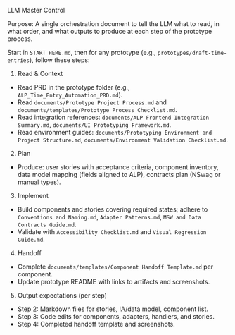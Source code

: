 LLM Master Control

Purpose: A single orchestration document to tell the LLM what to read, in what order, and what outputs to produce at each step of the prototype process.

Start in `START HERE.md`, then for any prototype (e.g., `prototypes/draft-time-entries`), follow these steps:

1) Read & Context
- Read PRD in the prototype folder (e.g., `ALP_Time_Entry_Automation_PRD.md`).
- Read `documents/Prototype Project Process.md` and `documents/templates/Prototype Process Checklist.md`.
- Read integration references: `documents/ALP Frontend Integration Summary.md`, `documents/UI Prototyping Framework.md`.
- Read environment guides: `documents/Prototyping Environment and Project Structure.md`, `documents/Environment Validation Checklist.md`.

2) Plan
- Produce: user stories with acceptance criteria, component inventory, data model mapping (fields aligned to ALP), contracts plan (NSwag or manual types).

3) Implement
- Build components and stories covering required states; adhere to `Conventions and Naming.md`, `Adapter Patterns.md`, `MSW and Data Contracts Guide.md`.
- Validate with `Accessibility Checklist.md` and `Visual Regression Guide.md`.

4) Handoff
- Complete `documents/templates/Component Handoff Template.md` per component.
- Update prototype README with links to artifacts and screenshots.

5) Output expectations (per step)
- Step 2: Markdown files for stories, IA/data model, component list.
- Step 3: Code edits for components, adapters, handlers, and stories.
- Step 4: Completed handoff template and screenshots.


